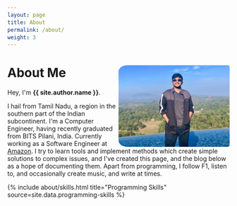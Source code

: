 ```yaml
---
layout: page
title: About
permalink: /about/
weight: 3
---
```


<div id="container" class="my-2" style="vertical-align: center">
    <h1><b class="align-items-left">About Me</b><img align="right" width="50%" style="border-radius: 8% 2% 2% 8%" src="../assets/img/aboutProfile.jpeg" alt="{{ site.title }}" class="wow animated slideInRight" data-wow-delay=".25s"></h1>
</div>

Hey, I'm **{{ site.author.name }}**.<br>

I hail from Tamil Nadu, a region in the southern part of the Indian subcontinent. I'm a Computer Engineer, having 
recently graduated from BITS Pilani, India. Currently working as a Software Engineer at 
[Amazon](https://www.aboutamazon.com/). I try to learn tools and implement methods which create simple solutions to 
complex issues, and I've created this page, and the blog below as a hope of documenting them. Apart from programming, 
I follow F1, listen to, and occasionally create music, and write at times.

<div class="row">
{% include about/skills.html title="Programming Skills" source=site.data.programming-skills %}
</div>